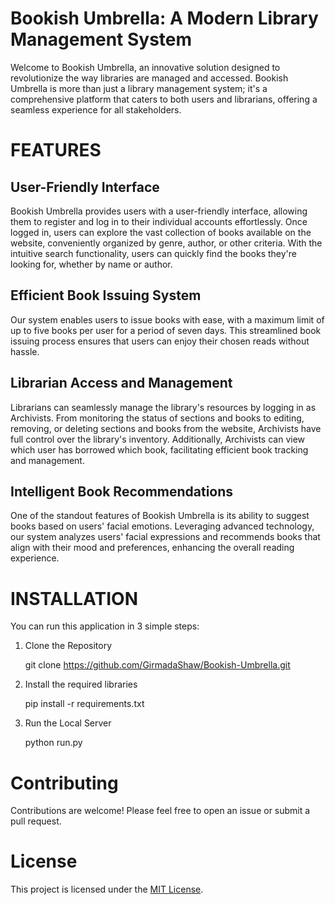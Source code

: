 
# Bookish Umbrella: A Modern Library Management System
Welcome to Bookish Umbrella, an innovative solution designed to revolutionize the way libraries are managed and accessed. Bookish Umbrella is more than just a library management system; it's a comprehensive platform that caters to both users and librarians, offering a seamless experience for all stakeholders.

# FEATURES

##  User-Friendly Interface
Bookish Umbrella provides users with a user-friendly interface, allowing them to register and log in to their individual accounts effortlessly. Once logged in, users can explore the vast collection of books available on the website, conveniently organized by genre, author, or other criteria. With the intuitive search functionality, users can quickly find the books they're looking for, whether by name or author.

## Efficient Book Issuing System
Our system enables users to issue books with ease, with a maximum limit of up to five books per user for a period of seven days. This streamlined book issuing process ensures that users can enjoy their chosen reads without hassle.

## Librarian Access and Management
Librarians can seamlessly manage the library's resources by logging in as Archivists. From monitoring the status of sections and books to editing, removing, or deleting sections and books from the website, Archivists have full control over the library's inventory. Additionally, Archivists can view which user has borrowed which book, facilitating efficient book tracking and management.

## Intelligent Book Recommendations
One of the standout features of Bookish Umbrella is its ability to suggest books based on users' facial emotions. Leveraging advanced technology, our system analyzes users' facial expressions and recommends books that align with their mood and preferences, enhancing the overall reading experience.


# INSTALLATION

You can run this application in 3 simple steps:

1. Clone the Repository 

   git clone https://github.com/GirmadaShaw/Bookish-Umbrella.git

2. Install the required libraries
      
      pip install -r requirements.txt
3. Run the Local Server

    python run.py

# Contributing 
Contributions are welcome! Please feel free to open an issue or submit a pull request.

# License

This project is licensed under the [MIT License](LICENSE).